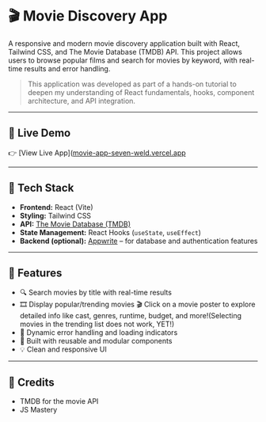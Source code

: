 # 🎬 Movie Discovery App

A responsive and modern movie discovery application built with React, Tailwind CSS, and The Movie Database (TMDB) API. This project allows users to browse popular films and search for movies by keyword, with real-time results and error handling.

> This application was developed as part of a hands-on tutorial to deepen my understanding of React fundamentals, hooks, component architecture, and API integration.

---

## 🚀 Live Demo

👉 [View Live App]([movie-app-seven-weld.vercel.app](https://movie-app-seven-weld.vercel.app/)

---

## 🔧 Tech Stack

- **Frontend:** React (Vite)
- **Styling:** Tailwind CSS
- **API:** [The Movie Database (TMDB)](https://www.themoviedb.org/documentation/api)
- **State Management:** React Hooks (`useState`, `useEffect`)
- **Backend (optional):** [Appwrite](https://appwrite.io/) – for database and authentication features

---

## 🚀 Features

- 🔍 Search movies by title with real-time results
- 🎞️ Display popular/trending movies
🎬 Click on a movie poster to explore detailed info like cast, genres, runtime, budget, and more!(Selecting movies in the trending list does not work, YET!)
- 💬 Dynamic error handling and loading indicators
- 🧠 Built with reusable and modular components
- 💡 Clean and responsive UI

---

## 🤝 Credits
- TMDB for the movie API
- JS Mastery
